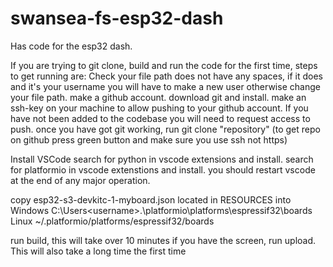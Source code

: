# swansea-fs-esp32-dash
Has code for the esp32 dash.

If you are trying to git clone, build and run the code for the first time, steps to get running are:
Check your file path does not have any spaces, if it does and it's your username you will have to make a new user otherwise change your file path.
make a github account.
download git and install.
make an ssh-key on your machine to allow pushing to your github account.
If you have not been added to the codebase you will need to request access to push.
once you have got git working, run git clone "repository" (to get repo on github press green button and make sure you use ssh not https)

Install VSCode
search for python in vscode extensions and install.
search for platformio in vscode extenstions and install.
you should restart vscode at the end of any major operation.

copy esp32-s3-devkitc-1-myboard.json located in RESOURCES into 
Windows C:\Users\<username>.\platformio\platforms\espressif32\boards
Linux ~/.platformio/platforms/espressif32/boards

run build, this will take over 10 minutes
if you have the screen, run upload. This will also take a long time the first time
